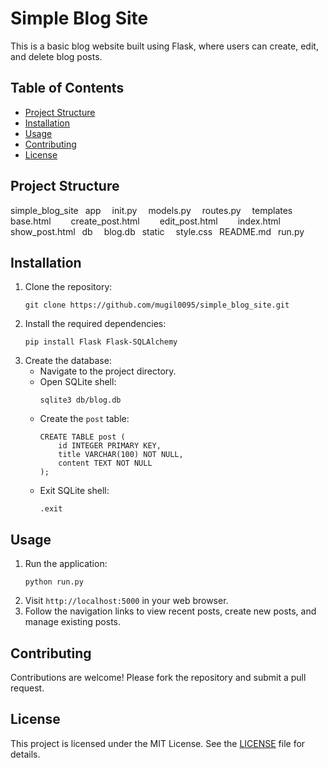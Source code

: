 # Simple Blog Site

This is a basic blog website built using Flask, where users can create, edit, and delete blog posts.

## Table of Contents
- [Project Structure](#project-structure)
- [Installation](#installation)
- [Usage](#usage)
- [Contributing](#contributing)
- [License](#license)

## Project Structure
simple_blog_site
&ensp;app
&emsp;init.py
&emsp;models.py
&emsp;routes.py
&emsp;templates
&emsp;&emsp;base.html
&emsp;&emsp;create_post.html
&emsp;&emsp;edit_post.html
&emsp;&emsp;index.html
&emsp;&emsp;show_post.html
&ensp;db
&emsp;blog.db
&ensp;static
&emsp;style.css
&ensp;README.md
&ensp;run.py


## Installation
1. Clone the repository:
    ```
    git clone https://github.com/mugil0095/simple_blog_site.git
    ```
2. Install the required dependencies:
    ```
    pip install Flask Flask-SQLAlchemy
    ```
3. Create the database:
    - Navigate to the project directory.
    - Open SQLite shell:
        ```
        sqlite3 db/blog.db
        ```
    - Create the `post` table:
        ```
        CREATE TABLE post (
            id INTEGER PRIMARY KEY,
            title VARCHAR(100) NOT NULL,
            content TEXT NOT NULL
        );
        ```
    - Exit SQLite shell:
        ```
        .exit
        ```

## Usage
1. Run the application:
    ```
    python run.py
    ```
2. Visit `http://localhost:5000` in your web browser.
3. Follow the navigation links to view recent posts, create new posts, and manage existing posts.

## Contributing
Contributions are welcome! Please fork the repository and submit a pull request.

## License
This project is licensed under the MIT License. See the [LICENSE](LICENSE) file for details.
